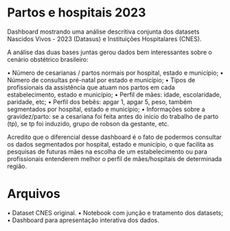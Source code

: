 # Partos e hospitais 2023
Dashboard mostrando uma análise descritiva conjunta dos datasets Nascidos Vivos - 2023 (Datasus) e Instituições Hospitalares (CNES).

A análise das duas bases juntas gerou dados bem interessantes sobre o cenário obstétrico brasileiro:

•	Número de cesarianas / partos normais por hospital, estado e município;
•	Número de consultas pré-natal por estado e município;
•	Tipos de profissionais da assistência que atuam nos partos em cada estabelecimento, estado e município;
•	Perfil de mães: idade, escolaridade, paridade, etc;
•	Perfil dos bebês: apgar 1, apgar 5, peso, também segmentados por hospital, estado e município;
•	Informações sobre a gravidez/parto: se a cesariana foi feita antes do início do trabalho de parto (tp), se tp foi induzido, grupo de robson da gestante, etc.

Acredito que o diferencial desse dashboard é o fato de podermos consultar os dados segmentados por hospital, estado e município, o que facilita as pesquisas de futuras mães na escolha de um estabelecimento ou para profissionais entenderem melhor o perfil de mães/hospitais de determinada região.

# Arquivos

•	Dataset CNES original.
•	Notebook com junção e tratamento dos datasets;
•	Dashboard para apresentação interativa dos dados.

